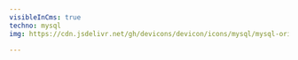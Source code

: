 ```yaml
---
visibleInCms: true
techno: mysql
img: https://cdn.jsdelivr.net/gh/devicons/devicon/icons/mysql/mysql-original.svg

---
```

